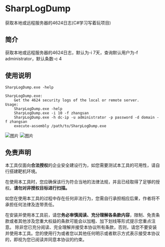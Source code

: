 # SharpLogDump
获取本地或远程服务器的4624日志(C#学习写着玩项目)
## 简介
获取本地或远程服务器的4624日志，默认为-i 7天，查询默认用户为-f administrator，默认条数-c 4
## 使用说明
```
SharpLogDump.exe -help

SharpLogDump.exe:
    Get the 4624 security logs of the local or remote server.
Usage:
    SharpLogDump.exe -help
    SharpLogDump.exe -i 10 -f zhangsan
    SharpLogDump.exe -h dc-ip -u administrator -p password -d domain -f zhangsan
    execute-assembly /path/to/SharpLogDump.exe
```
![图片](https://github.com/0neAtSec/SharpLogDump/assets/43740972/9ec63b6a-2c0a-4203-bc52-ef3f5cc11a18)
![图片](https://github.com/0neAtSec/SharpLogDump/assets/43740972/f5b49a06-1640-40df-bd5a-efacadff23b3)

## 免责声明
本工具仅面向**合法授权**的企业安全建设行为，如您需要测试本工具的可用性，请自行搭建靶机环境。

在使用本工具时，您应确保该行为符合当地的法律法规，并且已经取得了足够的授权。**请勿对非授权目标进行扫描。**

如您在使用本工具的过程中存在任何非法行为，您需自行承担相应后果，作者将不承担任何法律及连带责任。

在安装并使用本工具前，请您**务必审慎阅读、充分理解各条款内容**，限制、免责条款或者其他涉及您重大权益的条款可能会以加粗、加下划线等形式提示您重点注意。 除非您已充分阅读、完全理解并接受本协议所有条款，否则，请您不要安装并使用本工具。您的使用行为或者您以其他任何明示或者默示方式表示接受本协议的，即视为您已阅读并同意本协议的约束。
